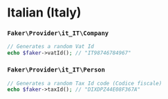# Italian (Italy)

### `Faker\Provider\it_IT\Company`

```php
// Generates a random Vat Id
echo $faker->vatId(); // "IT98746784967"
```

### `Faker\Provider\it_IT\Person`

```php
// Generates a random Tax Id code (Codice fiscale)
echo $faker->taxId(); // "DIXDPZ44E08F367A"
```
